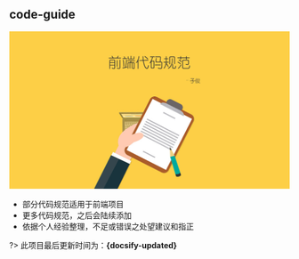 ## code-guide

![](./_images/readme_start.jpg)



* 部分代码规范适用于前端项目
* 更多代码规范，之后会陆续添加
* 依据个人经验整理，不足或错误之处望建议和指正


?> 此项目最后更新时间为：**{docsify-updated}**

